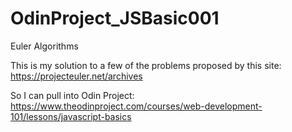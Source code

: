 # OdinProject_JSBasic001
Euler Algorithms

This is my solution to a few of the problems proposed by this site:
https://projecteuler.net/archives

So I can pull into Odin Project:
https://www.theodinproject.com/courses/web-development-101/lessons/javascript-basics
